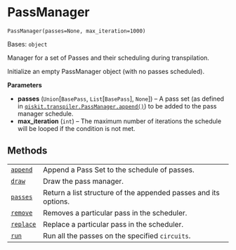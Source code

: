 # PassManager

<span id="undefined" />

`PassManager(passes=None, max_iteration=1000)`

Bases: `object`

Manager for a set of Passes and their scheduling during transpilation.

Initialize an empty PassManager object (with no passes scheduled).

**Parameters**

*   **passes** (`Union`\[`BasePass`, `List`\[`BasePass`], `None`]) – A pass set (as defined in [`qiskit.transpiler.PassManager.append()`](qiskit.transpiler.PassManager.append#qiskit.transpiler.PassManager.append "qiskit.transpiler.PassManager.append")) to be added to the pass manager schedule.
*   **max\_iteration** (`int`) – The maximum number of iterations the schedule will be looped if the condition is not met.

## Methods

|                                                                                                                                  |                                                                 |
| -------------------------------------------------------------------------------------------------------------------------------- | --------------------------------------------------------------- |
| [`append`](qiskit.transpiler.PassManager.append#qiskit.transpiler.PassManager.append "qiskit.transpiler.PassManager.append")     | Append a Pass Set to the schedule of passes.                    |
| [`draw`](qiskit.transpiler.PassManager.draw#qiskit.transpiler.PassManager.draw "qiskit.transpiler.PassManager.draw")             | Draw the pass manager.                                          |
| [`passes`](qiskit.transpiler.PassManager.passes#qiskit.transpiler.PassManager.passes "qiskit.transpiler.PassManager.passes")     | Return a list structure of the appended passes and its options. |
| [`remove`](qiskit.transpiler.PassManager.remove#qiskit.transpiler.PassManager.remove "qiskit.transpiler.PassManager.remove")     | Removes a particular pass in the scheduler.                     |
| [`replace`](qiskit.transpiler.PassManager.replace#qiskit.transpiler.PassManager.replace "qiskit.transpiler.PassManager.replace") | Replace a particular pass in the scheduler.                     |
| [`run`](qiskit.transpiler.PassManager.run#qiskit.transpiler.PassManager.run "qiskit.transpiler.PassManager.run")                 | Run all the passes on the specified `circuits`.                 |
